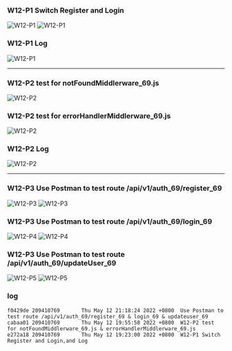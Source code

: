 ### W12-P1 Switch Register and Login
![W12-P1](./img/W12-P1-1.png)
![W12-P1](./img/W12-P1-2.png)
### W12-P1 Log
![W12-P1](./img/W12-P1-3.png)
___
### W12-P2 test for notFoundMiddlerware_69.js
![W12-P2](./img/W12-P2-1.png)
### W12-P2 test for errorHandlerMiddlerware_69.js
![W12-P2](./img/W12-P2-1.png)
### W12-P2 Log
![W12-P2](./img/W12-P2-3.png)
___
### W12-P3 Use Postman to test route /api/v1/auth_69/register_69
![W12-P3](./img/W12-P3-1.png)
![W12-P3](./img/W12-P3-2.png)
### W12-P3 Use Postman to test route /api/v1/auth_69/login_69
![W12-P4](./img/W12-P4-1.png)
![W12-P4](./img/W12-P4-2.png)
### W12-P3 Use Postman to test route /api/v1/auth_69/updateUser_69
![W12-P5](./img/W12-P5-1.png)
![W12-P5](./img/W12-P5-2.png)

### log
```8e7ab75 209410769       Thu May 12 21:19:57 2022 +0800  Use Postman to test route /api/v1/auth_69/register_69 & login_69 & updateuser_69
f0429de 209410769       Thu May 12 21:18:24 2022 +0800  Use Postman to test route /api/v1/auth_69/register_69 & login_69 & updateuser_69
cabaa01 209410769       Thu May 12 19:55:58 2022 +0800  W12-P2 test for notFoundMiddlerware_69.js & errorHandlerMiddlerware_69.js
e272a18 209410769       Thu May 12 19:23:00 2022 +0800  W12-P1 Switch Register and Login,and Log
```